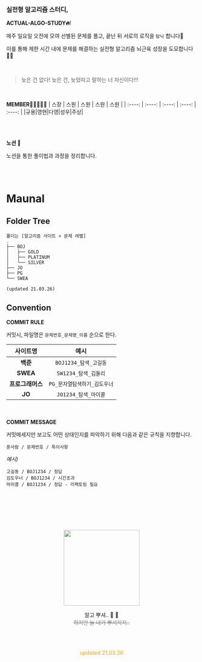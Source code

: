 ### 실전형 알고리즘 스터디,

**ACTUAL-ALGO-STUDY🔥**!

매주 일요일 오전에 모여 선별된 문제를 풀고, 끝난 뒤 서로의 로직을 `탐닉` 합니다👻

이를 통해 제한 시간 내에 문제를 해결하는 실전형 알고리즘 뇌근육 성장을 도모합니다 💪🏻

<br>

> 늦은 건 없다! 늦은 건, 늦었따고 말하는 너 자신이다!!!

<br>

**MEMBER👩🏼‍💻👨‍💻**
| 스장 | 스원 | 스원 | 스원 | 스원 |
| :----: | :----: | :----: | :----: | :----: |
|규용|영현|다영|성우|주상|

<br><br>

**노션 📌**

노션을 통한 풀이법과 과정을 정리합니다.

<br><br>

# Maunal

## Folder Tree

```
폴더는 [알고리즘 사이트 > 문제 레벨]
.
├── BOJ
│   ├── GOLD
│   ├── PLATINUM
│   └── SILVER
├── JO
├── PG
└── SWEA

(updated 21.03.26)
```

## Convention

**COMMIT RULE**

커밋시, 파일명은 `문제번호_문제명_이름` 순으로 한다.

|     사이트명     |             예시             |
| :--------------: | :--------------------------: |
|     **백준**     |    `BOJ1234_탐색_고길동`     |
|     **SWEA**     |     `SW1234_탐색_김둘리`     |
| **프로그래머스** | `PG_문자열탐색하기_김도우너` |
|      **JO**      |     `JO1234_탐색_마이콜`     |

<br><br>
**COMMIT MESSAGE**

커밋메세지만 보고도 어떤 상태인지를 파악하기 위해 다음과 같은 규칙을 지향합니다.

`푼사람 / 문제번호 / 특이사항`

_예시)_

```
고길동 / BOJ1234 / 정답
김도우너 / BOJ1234 / 시간초과
마이콜 / BOJ1234 / 정답 - 리팩토링 필요
```

<br><br><br><br><br>

<p align=center>
<img src="https://encrypted-tbn0.gstatic.com/images?q=tbn:ANd9GcTBKXUUXqSp46t06hjDYMAg93FX6ZhNORasYQ&usqp=CAU" height=200>
</p>
<p align=center>알고 뿌셔.. 👊 👊
<br>
<del style="color:gray"> 하지만 늘 내가 뿌셔지지.. <del>
</p>
<br><br>

<p align=center style="color:orange">updated 21.03.26</p>
